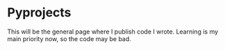 # Pyprojects
This will be the general page where I publish code I wrote. Learning is my main priority now, so the code may be bad.

